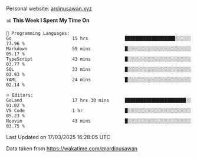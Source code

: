 Personal website: [ardinusawan.xyz](https://ardinusawan.xyz)

<!--START_SECTION:waka-->
📊 **This Week I Spent My Time On** 

```text
💬 Programming Languages: 
Go                       15 hrs              ███████████████████░░░░░░   77.96 % 
Markdown                 59 mins             █░░░░░░░░░░░░░░░░░░░░░░░░   05.17 % 
TypeScript               43 mins             █░░░░░░░░░░░░░░░░░░░░░░░░   03.77 % 
SQL                      33 mins             █░░░░░░░░░░░░░░░░░░░░░░░░   02.93 % 
YAML                     24 mins             █░░░░░░░░░░░░░░░░░░░░░░░░   02.14 % 

🔥 Editors: 
GoLand                   17 hrs 30 mins      ███████████████████████░░   91.02 % 
VS Code                  1 hr                █░░░░░░░░░░░░░░░░░░░░░░░░   05.23 % 
Neovim                   43 mins             █░░░░░░░░░░░░░░░░░░░░░░░░   03.75 % 
```


 Last Updated on 17/03/2025 16:28:05 UTC
<!--END_SECTION:waka-->
Data taken from https://wakatime.com/@ardinusawan
